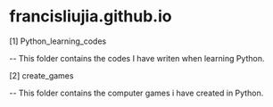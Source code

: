 # francisliujia.github.io

[1] Python_learning_codes 

-- This folder contains the codes I have writen when learning Python.

[2] create_games

-- This folder contains the computer games i have created in Python.



